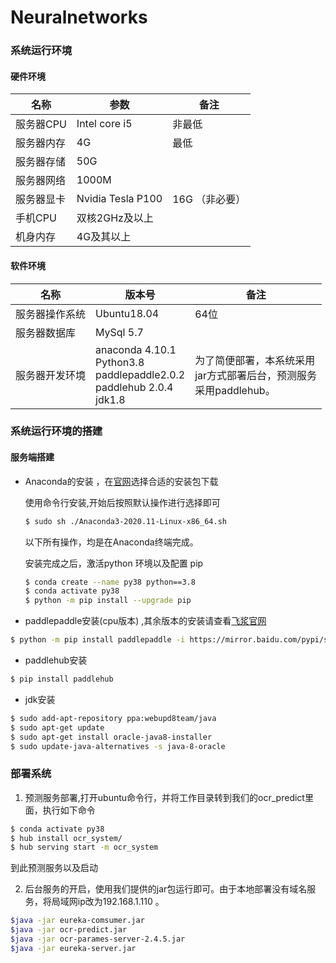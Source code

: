 # Neuralnetworks
### 系统运行环境

#### 硬件环境

| 名称       | 参数              | 备注           |
| ---------- | ----------------- | -------------- |
| 服务器CPU  | Intel core i5     | 非最低         |
| 服务器内存 | 4G                | 最低           |
| 服务器存储 | 50G               |                |
| 服务器网络 | 1000M             |                |
| 服务器显卡 | Nvidia Tesla P100 | 16G （非必要） |
| 手机CPU    | 双核2GHz及以上    |                |
| 机身内存   | 4G及其以上        |                |

#### 软件环境

|     名称      |                                          版本号                                          |                                   备注                                   |
| ------------- | --------------------------------------------------------------------------------------- | ----------------------------------------------------------------------- |
| 服务器操作系统 | Ubuntu18.04                                                                             | 64位                                                                    |
| 服务器数据库   | MySql 5.7                                                                               |                                                                         |
| 服务器开发环境 | anaconda 4.10.1<br />Python3.8<br /> paddlepaddle2.0.2<br />paddlehub 2.0.4<br />jdk1.8 | 为了简便部署，本系统采用<br />jar方式部署后台，预测服务<br />采用paddlehub。 |


### 系统运行环境的搭建

#### 服务端搭建

+ Anaconda的安装 ，在[官网](https://www.anaconda.com/products/individual#Downloads)选择合适的安装包下载 

  使用命令行安装,开始后按照默认操作进行选择即可

  ```bash
  $ sudo sh ./Anaconda3-2020.11-Linux-x86_64.sh
  ```

  以下所有操作，均是在Anaconda终端完成。

  安装完成之后，激活python 环境以及配置 pip

  ```bash
  $ conda create --name py38 python==3.8
  $ conda activate py38
  $ python -m pip install --upgrade pip
  ```

  

+ paddlepaddle安装(cpu版本) ,其余版本的安装请查看[飞浆官网](https://www.paddlepaddle.org.cn/)

```bash
$ python -m pip install paddlepaddle -i https://mirror.baidu.com/pypi/simple
```


+ paddlehub安装

```bash
$ pip install paddlehub
```

+ jdk安装 

```bash
$ sudo add-apt-repository ppa:webupd8team/java 
$ sudo apt-get update
$ sudo apt-get install oracle-java8-installer
$ sudo update-java-alternatives -s java-8-oracle
```



### 部署系统

1. 预测服务部署,打开ubuntu命令行，并将工作目录转到我们的ocr_predict里面，执行如下命令

```bash
$ conda activate py38
$ hub install ocr_system/
$ hub serving start -m ocr_system
```

到此预测服务以及启动

2. 后台服务的开启，使用我们提供的jar包运行即可。由于本地部署没有域名服务，将局域网ip改为192.168.1.110 。

```bash
$java -jar eureka-comsumer.jar       
$java -jar ocr-predict.jar
$java -jar ocr-parames-server-2.4.5.jar
$java -jar eureka-server.jar
```
